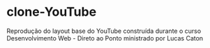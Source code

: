 # clone-YouTube
Reprodução do layout base do YouTube construída durante o curso Desenvolvimento Web - Direto ao Ponto ministrado por Lucas Caton
